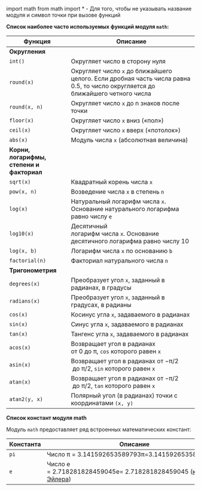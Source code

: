 import math
from math import * - Для того, чтобы не указывать название модуля и символ точки при вызове функций

**Список наиболее часто используемых функций модуля `math`:**

| Функция                                   | Описание                                                                                                                       |
| ----------------------------------------- | ------------------------------------------------------------------------------------------------------------------------------ |
| **Округления**                            |                                                                                                                                |
| `int()`                                   | Округляет число в сторону нуля                                                                                                 |
| `round(x)`                                | Округляет число `x` до ближайшего целого. Если дробная часть числа равна 0.5, то число округляется до ближайшего четного числа |
| `round(x, n)`                             | Округляет число `x` до n знаков после точки                                                                                    |
| `floor(x)`                                | Округляет число `x` вниз («пол»)                                                                                               |
| `ceil(x)`                                 | Округляет число `x` вверх («потолок»)                                                                                          |
| `abs(x)`                                  | Модуль числа `x` (абсолютная величина)                                                                                         |
| **Корни, логарифмы, степени и факториал** |                                                                                                                                |
| `sqrt(x)`                                 | Квадратный корень числа `x`                                                                                                    |
| `pow(x, n)`                               | Возведение числа `x` в степень `n`                                                                                             |
| `log(x)`                                  | Натуральный логарифм числа `x`. Основание натурального логарифма равно числу `e`                                               |
| `log10(x)`                                | Десятичный логарифм числа `x`. Основание десятичного логарифма равно числу 10                                                  |
| `log(x, b)`                               | Логарифм числа `x` по основанию `b`                                                                                            |
| `factorial(n)`                            | Факториал натурального числа `n`                                                                                               |
| **Тригонометрия**                         |                                                                                                                                |
| `degrees(x)`                              | Преобразует угол `x`, заданный в радианах, в градусы                                                                           |
| `radians(x)`                              | Преобразует угол `x`, заданный в градусах, в радианы                                                                           |
| `cos(x)`                                  | Косинус угла `x`, задаваемого в радианах                                                                                       |
| `sin(x)`                                  | Синус угла `x`, задаваемого в радианах                                                                                         |
| `tan(x)`                                  | Тангенс угла `x`, задаваемого в радианах                                                                                       |
| `acos(x)`                                 | Возвращает угол в радианах от 0 до π, `cos` которого равен `x`                                                                 |
| `asin(x)`                                 | Возвращает угол в радианах от −π/2​ до π/2​, `sin` которого равен `x`                                                          |
| `atan(x)`                                 | Возвращает угол в радианах от −π/2​ до π/2​, `tan` которого равен `x`                                                          |
| `atan2(y, x)`                             | Полярный угол (в радианах) точки с координатами `(x, y)`                                                                       |

**Список констант модуля math**

Модуль `math` предоставляет ряд встроенных математических констант:

| Константа | Описание                                                                                                                                   |
| --------- | ------------------------------------------------------------------------------------------------------------------------------------------ |
| `pi`      | Число π = 3.141592653589793π=3.141592653589793                                                                                             |
| `e`       | Число e = 2.718281828459045e= 2.718281828459045 ([константа Эйлера](http://concepture.club/post/nauka/vse-chto-nuzhno-znat-o-konstante-e)) |
